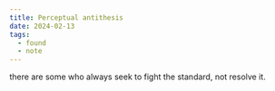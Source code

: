 ```yaml
---
title: Perceptual antithesis
date: 2024-02-13
tags:
  - found
  - note
---
```


there are some who always seek to fight the standard, not resolve it.
